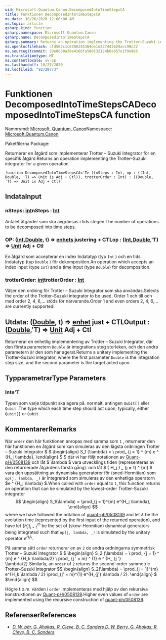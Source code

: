```yaml
---
uid: Microsoft.Quantum.Canon.DecomposedIntoTimeStepsCA
title: Funktionen DecomposedIntoTimeStepsCA
ms.date: 10/26/2020 12:00:00 AM
ms.topic: article
qsharp.kind: function
qsharp.namespace: Microsoft.Quantum.Canon
qsharp.name: DecomposedIntoTimeStepsCA
qsharp.summary: Returns an operation implementing the Trotter–Suzuki integrator for a given operation.
ms.openlocfilehash: cfd563c1c6350255364de1e227442624acc98c22
ms.sourcegitcommit: 29e0d88a30e4166fa580132124b0eb57e1f0e986
ms.translationtype: MT
ms.contentlocale: sv-SE
ms.lasthandoff: 10/27/2020
ms.locfileid: "92728773"
---
```

# <a name="decomposedintotimestepsca-function"></a><span data-ttu-id="5d06a-102">Funktionen DecomposedIntoTimeStepsCA</span><span class="sxs-lookup"><span data-stu-id="5d06a-102">DecomposedIntoTimeStepsCA function</span></span>

<span data-ttu-id="5d06a-103">Namnrymd: [Microsoft. Quantum. Canon](xref:Microsoft.Quantum.Canon)</span><span class="sxs-lookup"><span data-stu-id="5d06a-103">Namespace: [Microsoft.Quantum.Canon](xref:Microsoft.Quantum.Canon)</span></span>

<span data-ttu-id="5d06a-104">Paketfilerna [](https://nuget.org/packages/)</span><span class="sxs-lookup"><span data-stu-id="5d06a-104">Package: [](https://nuget.org/packages/)</span></span>


<span data-ttu-id="5d06a-105">Returnerar en åtgärd som implementerar Trotter – Suzuki Integrator för en specifik åtgärd.</span><span class="sxs-lookup"><span data-stu-id="5d06a-105">Returns an operation implementing the Trotter–Suzuki integrator for a given operation.</span></span>

```qsharp
function DecomposedIntoTimeStepsCA<'T> ((nSteps : Int, op : ((Int, Double, 'T) => Unit is Adj + Ctl)), trotterOrder : Int) : ((Double, 'T) => Unit is Adj + Ctl)
```


## <a name="input"></a><span data-ttu-id="5d06a-106">Indata</span><span class="sxs-lookup"><span data-stu-id="5d06a-106">Input</span></span>

### <a name="nsteps--int"></a><span data-ttu-id="5d06a-107">nSteps: [int](xref:microsoft.quantum.lang-ref.int)</span><span class="sxs-lookup"><span data-stu-id="5d06a-107">nSteps : [Int](xref:microsoft.quantum.lang-ref.int)</span></span>

<span data-ttu-id="5d06a-108">Antalet åtgärder som ska avgränsas i tids stegen.</span><span class="sxs-lookup"><span data-stu-id="5d06a-108">The number of operations to be decomposed into time steps.</span></span>


### <a name="op--intdoublet--unit-adj--ctl"></a><span data-ttu-id="5d06a-109">OP: ([int](xref:microsoft.quantum.lang-ref.int),[Double](xref:microsoft.quantum.lang-ref.double), t) => [enhets](xref:microsoft.quantum.lang-ref.unit) justering + CTL</span><span class="sxs-lookup"><span data-stu-id="5d06a-109">op : ([Int](xref:microsoft.quantum.lang-ref.int),[Double](xref:microsoft.quantum.lang-ref.double),'T) => [Unit](xref:microsoft.quantum.lang-ref.unit) Adj + Ctl</span></span>

<span data-ttu-id="5d06a-110">En åtgärd som accepterar en index Indatatyp (typ `Int` ) och en tids Indatatyp (typ `Double` ) för dekomposition.</span><span class="sxs-lookup"><span data-stu-id="5d06a-110">An operation which accepts an index input (type `Int`) and a time input (type `Double`) for decomposition.</span></span>


### <a name="trotterorder--int"></a><span data-ttu-id="5d06a-111">trotterOrder: [int](xref:microsoft.quantum.lang-ref.int)</span><span class="sxs-lookup"><span data-stu-id="5d06a-111">trotterOrder : [Int](xref:microsoft.quantum.lang-ref.int)</span></span>

<span data-ttu-id="5d06a-112">Väljer den ordning för Trotter – Suzuki Integrator som ska användas.</span><span class="sxs-lookup"><span data-stu-id="5d06a-112">Selects the order of the Trotter–Suzuki integrator to be used.</span></span>
<span data-ttu-id="5d06a-113">Order 1 och till och med order 2, 4, 6,... stöds för närvarande.</span><span class="sxs-lookup"><span data-stu-id="5d06a-113">Order 1 and even orders 2, 4, 6,... are currently supported.</span></span>



## <a name="output--doublet--unit-adj--ctl"></a><span data-ttu-id="5d06a-114">Utdata: ([Double](xref:microsoft.quantum.lang-ref.double), t) => [enhet](xref:microsoft.quantum.lang-ref.unit) just + CTL</span><span class="sxs-lookup"><span data-stu-id="5d06a-114">Output : ([Double](xref:microsoft.quantum.lang-ref.double),'T) => [Unit](xref:microsoft.quantum.lang-ref.unit) Adj + Ctl</span></span>

<span data-ttu-id="5d06a-115">Returnerar en enhetlig implementering av Trotter – Suzuki Integrator, där den första parametern `Double` är integrations steg storleken, och den andra parametern är den som har agerat.</span><span class="sxs-lookup"><span data-stu-id="5d06a-115">Returns a unitary implementing the Trotter–Suzuki integrator, where the first parameter `Double` is the integration step size, and the second parameter is the target acted upon.</span></span>

## <a name="type-parameters"></a><span data-ttu-id="5d06a-116">Typparametrar</span><span class="sxs-lookup"><span data-stu-id="5d06a-116">Type Parameters</span></span>

### <a name="t"></a><span data-ttu-id="5d06a-117">Inte</span><span class="sxs-lookup"><span data-stu-id="5d06a-117">'T</span></span>

<span data-ttu-id="5d06a-118">Typen som varje tidpunkt ska agera på. normalt, antingen `Qubit[]` eller `Qubit` .</span><span class="sxs-lookup"><span data-stu-id="5d06a-118">The type which each time step should act upon; typically, either `Qubit[]` or `Qubit`.</span></span>

## <a name="remarks"></a><span data-ttu-id="5d06a-119">Kommentarer</span><span class="sxs-lookup"><span data-stu-id="5d06a-119">Remarks</span></span>

<span data-ttu-id="5d06a-120">När `order` den här funktionen anropas med samma som `1` , returnerar den här funktionen en åtgärd som kan simuleras av den lägsta ordningen Trotter – Suzuki Integrator $ $ \begin{align} S_1 (\lambda) = \ prod_ {j = 1} ^ {m} e ^ {H_j \lambda}, \end{align} $ $ där vi har följt notationen av [Quant-pH/0508139](https://arxiv.org/abs/quant-ph/0508139) och låt $ \lambda $ vara utvecklings tiden (representeras av den returnerade åtgärdens första gång). och låt $ \{ H_j \} _ {j = 1} ^ {m} $ vara den uppsättning av dynamiska generatorer för (sned-Hermitian) som `op(j, lambda, _)` är integrerad som simuleras av den enhetliga operatorn $e ^ {H_j \lambda} $.</span><span class="sxs-lookup"><span data-stu-id="5d06a-120">When called with `order` equal to `1`, this function returns an operation that can be simulated by the lowest-order Trotter–Suzuki integrator $$ \begin{align} S_1(\lambda) = \prod_{j = 1}^{m} e^{H_j \lambda}, \end{align} $$ where we have followed the notation of [quant-ph/0508139](https://arxiv.org/abs/quant-ph/0508139) and let $\lambda$ be the evolution time (represented by the first input of the returned operation), and have let $\{H_j\}_{j = 1}^{m}$ be the set of (skew-Hermitian) dynamical generators being integrated such that `op(j, lambda, _)` is simulated by the unitary operator $e^{H_j \lambda}$.</span></span>

<span data-ttu-id="5d06a-121">På samma sätt `order` returnerar en av `2` de andra ordningarna symmetrisk Trotter – Suzuki Integrator $ $ \begin{align} S_2 (\lambda) = \ prod_ {j = 1} ^ {m} e ^ {H_k \lambda/2} \ prod_ {j ' = m} ^ {1} e ^ {H_ {j '} \lambda/2}.</span><span class="sxs-lookup"><span data-stu-id="5d06a-121">Similarly, an `order` of `2` returns the second-order symmetric Trotter–Suzuki integrator $$ \begin{align} S_2(\lambda) = \prod_{j = 1}^{m} e^{H_k \lambda / 2} \prod_{j' = m}^{1} e^{H_{j'} \lambda / 2}.</span></span>
<span data-ttu-id="5d06a-122">\end{align} $ $</span><span class="sxs-lookup"><span data-stu-id="5d06a-122">\end{align} $$</span></span>

<span data-ttu-id="5d06a-123">Högre t.o.m. värden i `order` implementeras med hjälp av den rekursiva konstruktionen av [Quant-pH/0508139](https://arxiv.org/abs/quant-ph/0508139).</span><span class="sxs-lookup"><span data-stu-id="5d06a-123">Higher even values of `order` are implemented using the recursive construction of [quant-ph/0508139](https://arxiv.org/abs/quant-ph/0508139).</span></span>

## <a name="references"></a><span data-ttu-id="5d06a-124">Referenser</span><span class="sxs-lookup"><span data-stu-id="5d06a-124">References</span></span>

- [<span data-ttu-id="5d06a-125">*D. W. bär, G. Ahokas, R. Cleve, B. C. Sanders*</span><span class="sxs-lookup"><span data-stu-id="5d06a-125"> *D. W. Berry, G. Ahokas, R. Cleve, B. C. Sanders* </span></span>](https://arxiv.org/abs/quant-ph/0508139)
